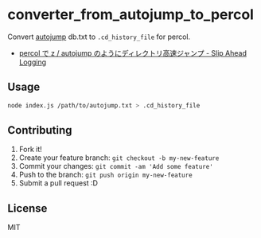 # converter_from_autojump_to_percol

Convert [autojump](https://github.com/joelthelion/autojump "autojump") db.txt to `.cd_history_file` for percol.

* [percol で z / autojump のようにディレクトリ高速ジャンプ - Slip Ahead Logging](http://stillpedant.hatenablog.com/entry/percol-cd-history "percol で z / autojump のようにディレクトリ高速ジャンプ - Slip Ahead Logging")

## Usage

``` sh
node index.js /path/to/autojump.txt > .cd_history_file
```

## Contributing

1. Fork it!
2. Create your feature branch: `git checkout -b my-new-feature`
3. Commit your changes: `git commit -am 'Add some feature'`
4. Push to the branch: `git push origin my-new-feature`
5. Submit a pull request :D

## License

MIT